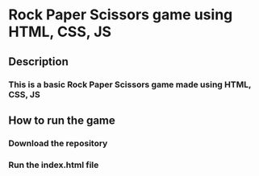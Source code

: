 # Rock Paper Scissors game using HTML, CSS, JS
## Description
### This is a basic Rock Paper Scissors game made using HTML, CSS, JS
## How to run the game
### Download the repository
### Run the index.html file